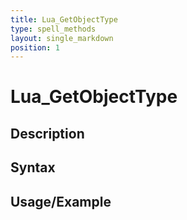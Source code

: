 ```yaml
---
title: Lua_GetObjectType
type: spell_methods
layout: single_markdown
position: 1
---
```


# Lua_GetObjectType

## Description

## Syntax

## Usage/Example



